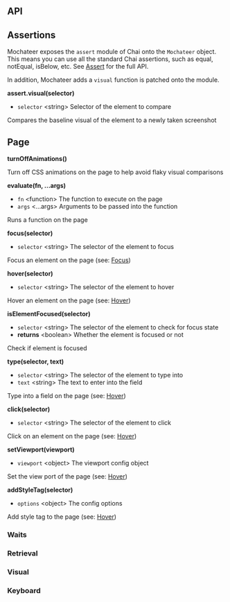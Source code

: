 ## API

## Assertions
Mochateer exposes the `assert` module of Chai onto the `Mochateer` object. This means
you can use all the standard Chai assertions, such as equal, notEqual, isBelow, etc. See 
[Assert](http://chaijs.com/api/assert/#method_assert) for the full API.

In addition, Mochateer adds a `visual` function is patched onto the module. 

**assert.visual(selector)**
- `selector` \<string> Selector of the element to compare

Compares the baseline visual of the element to a newly taken screenshot


## Page

**turnOffAnimations()**

Turn off CSS animations on the page to help avoid flaky visual comparisons


**evaluate(fn, ...args)**
- `fn` \<function> The function to execute on the page
- `args` \<...args> Arguments to be passed into the function

Runs a function on the page


**focus(selector)**
- `selector` \<string> The selector of the element to focus

Focus an element on the page (see: [Focus](https://github.com/GoogleChrome/puppeteer/blob/master/docs/api.md#pagefocusselector))


**hover(selector)**
- `selector` \<string> The selector of the element to hover

Hover an element on the page (see: [Hover](https://github.com/GoogleChrome/puppeteer/blob/master/docs/api.md#pagehoverselector))


**isElementFocused(selector)**
- `selector` \<string> The selector of the element to check for focus state
- **returns** \<boolean> Whether the element is focused or not

Check if element is focused


**type(selector, text)**
- `selector` \<string> The selector of the element to type into
- `text` \<string> The text to enter into the field

Type into a field on the page (see: [Hover](https://github.com/GoogleChrome/puppeteer/blob/master/docs/api.md#pagetypeselector-text-options))


**click(selector)**
- `selector` \<string> The selector of the element to click

Click on an element on the page (see: [Hover](https://github.com/GoogleChrome/puppeteer/blob/master/docs/api.md#pageclickselector-options))


**setViewport(viewport)**
- `viewport` \<object> The viewport config object

Set the view port of the page (see: [Hover](https://github.com/GoogleChrome/puppeteer/blob/master/docs/api.md#pagesetviewportviewport))


**addStyleTag(selector)**
- `options` \<object> The config options

Add style tag to the page (see: [Hover](https://github.com/GoogleChrome/puppeteer/blob/master/docs/api.md#pageaddstyletagoptions))


### Waits

### Retrieval

### Visual

### Keyboard